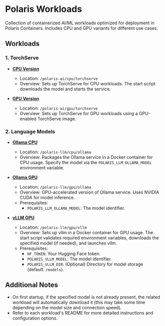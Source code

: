 # Polaris Workloads

Collection of containerized AI/ML workloads optimized for deployment in Polaris Containers. Includes CPU and GPU variants for different use cases.

## Workloads

### 1. TorchServe
- [**CPU Version**](polaris-ai/cpu/torchserve/README.md)  
  - Location: `/polaris-ai/cpu/torchserve` 
  - Overview: Sets up TorchServe for CPU workloads. The start script downloads the model and starts the service.  

- [**GPU Version**](polaris-ai/gpu/torchserve/README.md)  
  - Location: `/polaris-ai/gpu/torchserve`  
  - Overview: Sets up TorchServe for GPU workloads using a GPU-enabled TorchServe image.  

### 2. Language Models
- [**Ollama CPU**](polaris-llm/cpu/ollama/README.md)  
  - Location: `/polaris-llm/cpu/ollama`  
  - Overview: Packages the Ollama service in a Docker container for CPU usage. Specify the model via the `POLARIS_LLM_OLLAMA_MODEL` environment variable.

- [**Ollama GPU**](polaris-llm/gpu/ollama/README.md)  
  - Location: `/polaris-llm/gpu/ollama`  
  - Overview: GPU-accelerated version of Ollama service. Uses NVIDIA CUDA for model inference.
  - Prerequisites:
    - `POLARIS_LLM_OLLAMA_MODEL`: The model identifier.

- [**vLLM GPU**](polaris-llm/gpu/vllm/README.md) 
  - Location: `/polaris-llm/gpu/vllm`  
  - Overview: Sets up vllm in a Docker container for GPU usage. The start script validates required environment variables, downloads the specified model (if needed), and launches vllm.
  - Prerequisites:  
    - `HF_TOKEN`: Your Hugging Face token.  
    - `POLARIS_VLLM_MODEL`: The model identifier.  
    - `POLARIS_VLLM_DIR`: (Optional) Directory for model storage (default: `/models`).

## Additional Notes
- On first startup, if the specified model is not already present, the related workload will automatically download it (this may take some time depending on the model size and connection speed).  
- Refer to each workload's README for more detailed instructions and configuration options.

